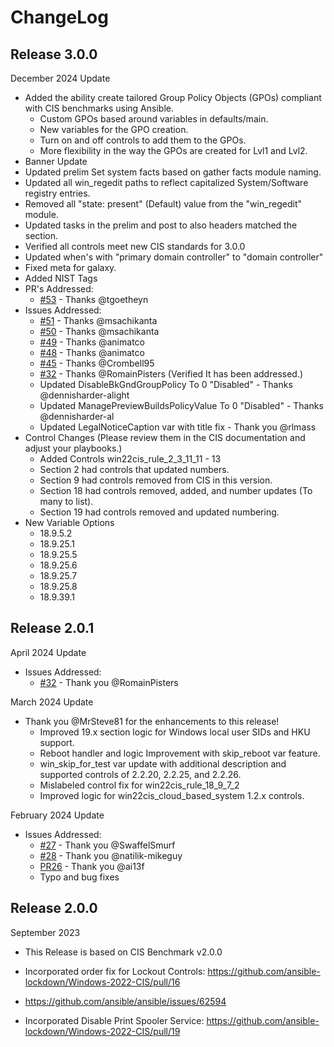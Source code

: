 # ChangeLog

## Release 3.0.0

December 2024 Update
  - Added the ability create tailored Group Policy Objects (GPOs) compliant with CIS benchmarks using Ansible.
    - Custom GPOs based around variables in defaults/main.
    - New variables for the GPO creation.
    - Turn on and off controls to add them to the GPOs.
    - More flexibility in the way the GPOs are created for Lvl1 and Lvl2.
  - Banner Update
  - Updated prelim Set system facts based on gather facts module naming.
  - Updated all win_regedit paths to reflect capitalized System/Software registry entries.
  - Removed all "state: present" (Default) value from the "win_regedit" module.
  - Updated tasks in the prelim and post to also headers matched the section.
  - Verified all controls meet new CIS standards for 3.0.0
  - Updated when's with "primary domain controller" to "domain controller"
  - Fixed meta for galaxy.
  - Added NIST Tags
  - PR's Addressed:
    - [#53](https://github.com/ansible-lockdown/Windows-2022-CIS/pull/53/files) - Thanks @tgoetheyn
  - Issues Addressed:
    - [#51](https://github.com/ansible-lockdown/Windows-2022-CIS/issues/51) - Thanks @msachikanta
    - [#50](https://github.com/ansible-lockdown/Windows-2022-CIS/issues/50) - Thanks @msachikanta
    - [#49](https://github.com/ansible-lockdown/Windows-2022-CIS/issues/49) - Thanks @animatco
    - [#48](https://github.com/ansible-lockdown/Windows-2022-CIS/issues/48) - Thanks @animatco
    - [#45](https://github.com/ansible-lockdown/Windows-2022-CIS/issues/45) - Thanks @Crombell95
    - [#32](https://github.com/ansible-lockdown/Windows-2022-CIS/issues/32) - Thanks @RomainPisters (Verified It has been addressed.)
    - Updated DisableBkGndGroupPolicy To 0 "Disabled" - Thanks @dennisharder-alight
    - Updated ManagePreviewBuildsPolicyValue To 0 "Disabled" - Thanks @dennisharder-al
    - Updated LegalNoticeCaption var with title fix - Thank you @rlmass
  - Control Changes (Please review them in the CIS documentation and adjust your playbooks.)
    - Added Controls win22cis_rule_2_3_11_11 - 13
    - Section 2 had controls that updated numbers.
    - Section 9 had controls removed from CIS in this version.
    - Section 18 had controls removed, added, and number updates (To many to list).
    - Section 19 had controls removed and updated numbering.
  - New Variable Options
      - 18.9.5.2
      - 18.9.25.1
      - 18.9.25.5
      - 18.9.25.6
      - 18.9.25.7
      - 18.9.25.8
      - 18.9.39.1

## Release 2.0.1

April 2024 Update
- Issues Addressed:
  - [#32](https://github.com/ansible-lockdown/Windows-2022-CIS/issues/32) - Thank you @RomainPisters

March 2024 Update
- Thank you @MrSteve81 for the enhancements to this release!
  - Improved 19.x section logic for Windows local user SIDs and HKU support.
  - Reboot handler and logic Improvement with skip_reboot var feature.
  - win_skip_for_test var update with additional description and supported controls of 2.2.20, 2.2.25, and 2.2.26.
  - Mislabeled control fix for win22cis_rule_18_9_7_2
  - Improved logic for win22cis_cloud_based_system 1.2.x controls.

February 2024 Update
- Issues Addressed:
    - [#27](https://github.com/ansible-lockdown/Windows-2022-CIS/issues/27) - Thank you @SwaffelSmurf
    - [#28](https://github.com/ansible-lockdown/Windows-2022-CIS/issues/28) - Thank you @natilik-mikeguy
    - [PR26](https://github.com/ansible-lockdown/Windows-2022-CIS/pull/26) - Thank you @ai13f
    - Typo and bug fixes

## Release 2.0.0

September 2023
- This Release is based on CIS Benchmark v2.0.0

- Incorporated order fix for Lockout Controls:
  https://github.com/ansible-lockdown/Windows-2022-CIS/pull/16
- https://github.com/ansible/ansible/issues/62594

- Incorporated Disable Print Spooler Service: https://github.com/ansible-lockdown/Windows-2022-CIS/pull/19
